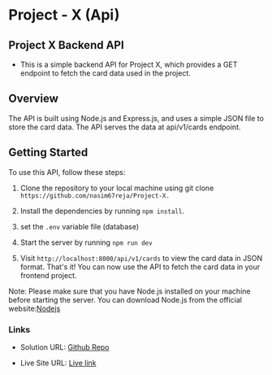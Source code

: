 # Project - X (Api)

## Project X Backend API

- This is a simple backend API for Project X, which provides a GET endpoint to fetch the card data used in the project.

## Overview

The API is built using Node.js and Express.js, and uses a simple JSON file to store the card data. The API serves the data at api/v1/cards endpoint.

## Getting Started

To use this API, follow these steps:

1. Clone the repository to your local machine using git clone `https://github.com/nasim67reja/Project-X.`

2. Install the dependencies by running `npm install`.

3. set the `.env` variable file (database)

4. Start the server by running `npm run dev`

5. Visit `http://localhost:8000/api/v1/cards` to view the card data in JSON format.
   That's it! You can now use the API to fetch the card data in your frontend project.

Note: Please make sure that you have Node.js installed on your machine before starting the server. You can download Node.js from the official website:[Nodejs](https://nodejs.org/en/)

### Links

- Solution URL: [Github Repo](https://github.com/nasim67reja/Project-X-frontend-)

- Live Site URL: [Live link](https://nasim67reja.github.io/Project-X-frontend-/)
